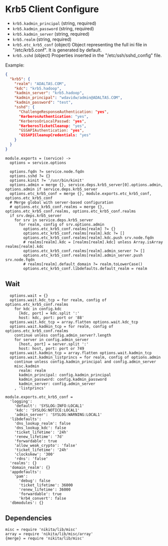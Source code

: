 
# Krb5 Client Configure

*   `krb5.kadmin_principal` (string, required)
*   `krb5.kadmin_password` (string, required)
*   `krb5.kadmin_server` (string, required)
*   `krb5.realm` (string, required)
*   `krb5.etc_krb5_conf` (object)
    Object representing the full ini file in "/etc/krb5.conf". It is
    generated by default.
*   `krb5.sshd` (object)
    Properties inserted in the "/etc/ssh/sshd_config" file.

Example:
```json
{
  "krb5": {
    "realm": "ADALTAS.COM",
    "kdc": "krb5.hadoop",
    "kadmin_server": "krb5.hadoop",
    "kadmin_principal": "wdavidw/admin@ADALTAS.COM",
    "kadmin_password": "test",
    "sshd": {
      "ChallengeResponseAuthentication: "yes",
      "KerberosAuthentication: "yes",
      "KerberosOrLocalPasswd: "yes",
      "KerberosTicketCleanup: "yes",
      "GSSAPIAuthentication: "yes",
      "GSSAPICleanupCredentials: "yes"
    }
  }
}
```

    module.exports = (service) ->
      options = service.options
      
      options.fqdn ?= service.node.fqdn
      options.sshd ?= {}
      options.kinit ?= '/usr/bin/kinit'
      options.admin = merge {}, service.deps.krb5_server[0].options.admin, options.admin if service.deps.krb5_server
      options.etc_krb5_conf = merge {}, module.exports.etc_krb5_conf, options.etc_krb5_conf
      # Merge global with server-based configuration
      # options.etc_krb5_conf.realms = merge {}, options.etc_krb5_conf.realms, options.etc_krb5_conf.realms
      if srv.deps.krb5_server
        for srv in service.deps.krb5_server
          for realm, config of srv.options.admin
            options.etc_krb5_conf.realms[realm] ?= {}
            options.etc_krb5_conf.realms[realm].kdc ?= []
            options.etc_krb5_conf.realms[realm].kdc.push srv.node.fqdn
            # realms[realm].kdc = [realms[realm].kdc] unless Array.isArray realms[realm].kdc
            options.etc_krb5_conf.realms[realm].admin_server ?= []
            options.etc_krb5_conf.realms[realm].admin_server.push srv.node.fqdn
            # realms[realm].default_domain ?= realm.toLowerCase()
            options.etc_krb5_conf.libdefaults.default_realm = realm

## Wait

      options.wait = {}
      options.wait.kdc_tcp = for realm, config of options.etc_krb5_conf.realms
        for kdc in config.kdc
          [kdc, port] = kdc.split ':'
          host: kdc, port: port or '88'
      options.wait.kdc_tcp = array.flatten options.wait.kdc_tcp
      options.wait.kadmin_tcp = for realm, config of options.etc_krb5_conf.realms
        continue unless config.admin_server?.length
        for server in config.admin_server
          [host, port] = server.split ':'
          host: host, port: port or 749
      options.wait.kadmin_tcp = array.flatten options.wait.kadmin_tcp
      options.wait.kadmin_listprincs = for realm, config of options.admin
        continue unless config.kadmin_principal and config.admin_server
        misc.kadmin
          realm: realm
          kadmin_principal: config.kadmin_principal
          kadmin_password: config.kadmin_password
          kadmin_server: config.admin_server
        , 'listprincs'

    module.exports.etc_krb5_conf =
      'logging':
        'default': 'SYSLOG:INFO:LOCAL1'
        'kdc': 'SYSLOG:NOTICE:LOCAL1'
        'admin_server': 'SYSLOG:WARNING:LOCAL1'
      'libdefaults':
        'dns_lookup_realm': false
        'dns_lookup_kdc': false
        'ticket_lifetime': '24h'
        'renew_lifetime': '7d'
        'forwardable': true
        'allow_weak_crypto': 'false'
        'ticket_lifetime': '24h'
        'clockskew': '300'
        'rdns': 'false'
      'realms': {}
      'domain_realm': {}
      'appdefaults':
        'pam':
          'debug': false
          'ticket_lifetime': 36000
          'renew_lifetime': 36000
          'forwardable': true
          'krb4_convert': false
      'dbmodules': {}

## Dependencies

    misc = require 'nikita/lib/misc'
    array = require 'nikita/lib/misc/array'
    {merge} = require 'nikita/lib/misc'
